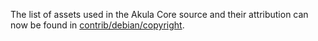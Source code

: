 The list of assets used in the Akula Core source and their attribution can now be found in [contrib/debian/copyright](../contrib/debian/copyright).
